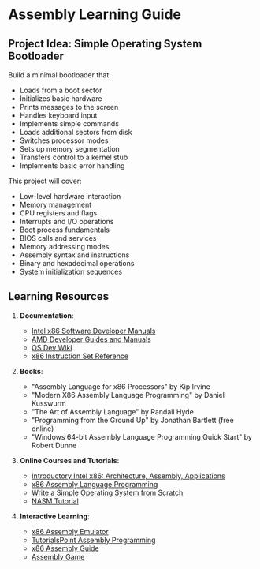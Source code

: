 # Assembly Learning Guide

## Project Idea: Simple Operating System Bootloader

Build a minimal bootloader that:

- Loads from a boot sector
- Initializes basic hardware
- Prints messages to the screen
- Handles keyboard input
- Implements simple commands
- Loads additional sectors from disk
- Switches processor modes
- Sets up memory segmentation
- Transfers control to a kernel stub
- Implements basic error handling

This project will cover:

- Low-level hardware interaction
- Memory management
- CPU registers and flags
- Interrupts and I/O operations
- Boot process fundamentals
- BIOS calls and services
- Memory addressing modes
- Assembly syntax and instructions
- Binary and hexadecimal operations
- System initialization sequences

## Learning Resources

1. **Documentation**:

   - [Intel x86 Software Developer Manuals](https://www.intel.com/content/www/us/en/developer/articles/technical/intel-sdm.html)
   - [AMD Developer Guides and Manuals](https://developer.amd.com/resources/developer-guides-manuals/)
   - [OS Dev Wiki](https://wiki.osdev.org/)
   - [x86 Instruction Set Reference](https://www.felixcloutier.com/x86/)

2. **Books**:

   - "Assembly Language for x86 Processors" by Kip Irvine
   - "Modern X86 Assembly Language Programming" by Daniel Kusswurm
   - "The Art of Assembly Language" by Randall Hyde
   - "Programming from the Ground Up" by Jonathan Bartlett (free online)
   - "Windows 64-bit Assembly Language Programming Quick Start" by Robert Dunne

3. **Online Courses and Tutorials**:

   - [Introductory Intel x86: Architecture, Assembly, Applications](https://opensecuritytraining.info/IntroX86.html)
   - [x86 Assembly Language Programming](https://www.udemy.com/course/x86-assembly-programming-from-ground-up/)
   - [Write a Simple Operating System from Scratch](https://www.cs.bham.ac.uk/~exr/lectures/opsys/10_11/lectures/os-dev.pdf)
   - [NASM Tutorial](https://cs.lmu.edu/~ray/notes/nasmtutorial/)

4. **Interactive Learning**:
   - [x86 Assembly Emulator](https://carlosrafaelgn.com.br/Asm86/)
   - [TutorialsPoint Assembly Programming](https://www.tutorialspoint.com/assembly_programming/index.htm)
   - [x86 Assembly Guide](https://www.cs.virginia.edu/~evans/cs216/guides/x86.html)
   - [Assembly Game](https://github.com/io12/asm-trainer)
